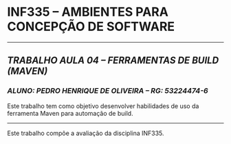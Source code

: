 # **INF335 – AMBIENTES PARA CONCEPÇÃO DE SOFTWARE**
***
## *TRABALHO AULA 04 – FERRAMENTAS DE BUILD (MAVEN)*
### *ALUNO: PEDRO HENRIQUE DE OLIVEIRA – RG: 53224474-6*

Este trabalho tem como objetivo desenvolver habilidades de uso da ferramenta Maven para automação de build.
***
Este trabalho compõe a avaliação da disciplina INF335.
